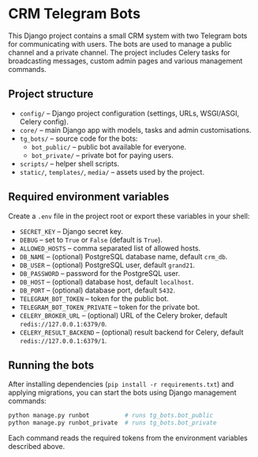 # CRM Telegram Bots

This Django project contains a small CRM system with two Telegram bots for communicating with users. The bots are used to manage a public channel and a private channel. The project includes Celery tasks for broadcasting messages, custom admin pages and various management commands.

## Project structure

- `config/` – Django project configuration (settings, URLs, WSGI/ASGI, Celery config).
- `core/` – main Django app with models, tasks and admin customisations.
- `tg_bots/` – source code for the bots:
  - `bot_public/` – public bot available for everyone.
  - `bot_private/` – private bot for paying users.
- `scripts/` – helper shell scripts.
- `static/`, `templates/`, `media/` – assets used by the project.

## Required environment variables

Create a `.env` file in the project root or export these variables in your shell:

- `SECRET_KEY` – Django secret key.
- `DEBUG` – set to `True` or `False` (default is `True`).
- `ALLOWED_HOSTS` – comma separated list of allowed hosts.
- `DB_NAME` – (optional) PostgreSQL database name, default `crm_db`.
- `DB_USER` – (optional) PostgreSQL user, default `grand21`.
- `DB_PASSWORD` – password for the PostgreSQL user.
- `DB_HOST` – (optional) database host, default `localhost`.
- `DB_PORT` – (optional) database port, default `5432`.
- `TELEGRAM_BOT_TOKEN` – token for the public bot.
- `TELEGRAM_BOT_TOKEN_PRIVATE` – token for the private bot.
- `CELERY_BROKER_URL` – (optional) URL of the Celery broker, default `redis://127.0.0.1:6379/0`.
- `CELERY_RESULT_BACKEND` – (optional) result backend for Celery, default `redis://127.0.0.1:6379/1`.

## Running the bots

After installing dependencies (`pip install -r requirements.txt`) and applying migrations, you can start the bots using Django management commands:

```bash
python manage.py runbot          # runs tg_bots.bot_public
python manage.py runbot_private  # runs tg_bots.bot_private
```

Each command reads the required tokens from the environment variables described above.
